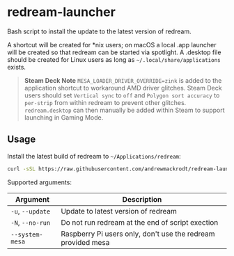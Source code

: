 # redream-launcher

Bash script to install the update to the latest version of redream.

A shortcut will be created for *nix users; on macOS a local .app launcher will
be created so that redream can be started via spotlight. A .desktop file should
be created for Linux users as long as `~/.local/share/applications` exists.

> **Steam Deck Note** `MESA_LOADER_DRIVER_OVERRIDE=zink` is added to the
> application shortcut to workaround AMD driver glitches. Steam Deck users
> should set `Vertical sync` to `off` and `Polygon sort accuracy` to `per-strip`
> from within redream to prevent other glitches. `redream.desktop` can then
> manually be added within Steam to support launching in Gaming Mode.
> 

## Usage

Install the latest build of redream to `~/Applications/redream`:

```sh
curl -sSL https://raw.githubusercontent.com/andrewmackrodt/redream-launcher/main/redream | bash
```

Supported arguments:

| Argument         | Description                                                  |
|------------------|--------------------------------------------------------------|
| `-u`, `--update` | Update to latest version of redream                          |
| `-N`, `--no-run` | Do not run redream at the end of script exection             |
| `--system-mesa`  | Raspberry Pi users only, don't use the redream provided mesa |
